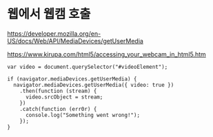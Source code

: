 # 웹에서 웹캠 호출

https://developer.mozilla.org/en-US/docs/Web/API/MediaDevices/getUserMedia

https://www.kirupa.com/html5/accessing_your_webcam_in_html5.htm

```
var video = document.querySelector("#videoElement");

if (navigator.mediaDevices.getUserMedia) {
  navigator.mediaDevices.getUserMedia({ video: true })
    .then(function (stream) {
      video.srcObject = stream;
    })
    .catch(function (err0r) {
      console.log("Something went wrong!");
    });
}
```

